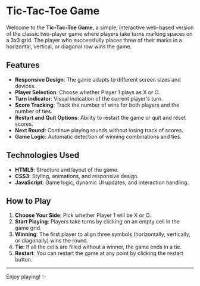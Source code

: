 # Tic-Tac-Toe Game

Welcome to the **Tic-Tac-Toe Game**, a simple, interactive web-based version of the classic two-player game where players take turns marking spaces on a 3x3 grid. The player who successfully places three of their marks in a horizontal, vertical, or diagonal row wins the game.

## Features

- **Responsive Design**: The game adapts to different screen sizes and devices.
- **Player Selection**: Choose whether Player 1 plays as X or O.
- **Turn Indicator**: Visual indication of the current player's turn.
- **Score Tracking**: Track the number of wins for both players and the number of ties.
- **Restart and Quit Options**: Ability to restart the game or quit and reset scores.
- **Next Round**: Continue playing rounds without losing track of scores.
- **Game Logic**: Automatic detection of winning combinations and ties.

## Technologies Used

- **HTML5**: Structure and layout of the game.
- **CSS3**: Styling, animations, and responsive design.
- **JavaScript**: Game logic, dynamic UI updates, and interaction handling.

## How to Play

1. **Choose Your Side**: Pick whether Player 1 will be X or O.
2. **Start Playing**: Players take turns by clicking on an empty cell in the game grid.
3. **Winning**: The first player to align three symbols (horizontally, vertically, or diagonally) wins the round.
4. **Tie**: If all the cells are filled without a winner, the game ends in a tie.
5. **Restart**: You can restart the game at any point by clicking the restart button.


---

Enjoy playing! ✨